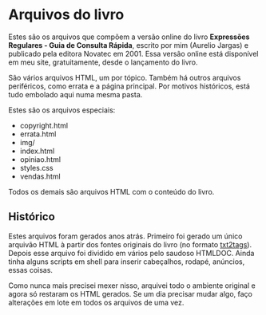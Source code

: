 # Arquivos do livro

Estes são os arquivos que compõem a versão online do livro **Expressões Regulares - Guia de Consulta Rápida**, escrito por mim (Aurelio Jargas) e publicado pela editora Novatec em 2001. Essa versão online está disponível em meu site, gratuitamente, desde o lançamento do livro.

São vários arquivos HTML, um por tópico. Também há outros arquivos periféricos, como errata e a página principal. Por motivos históricos, está tudo embolado aqui numa mesma pasta.

Estes são os arquivos especiais:

- copyright.html
- errata.html
- img/
- index.html
- opiniao.html
- styles.css
- vendas.html

Todos os demais são arquivos HTML com o conteúdo do livro.

## Histórico

Estes arquivos foram gerados anos atrás. Primeiro foi gerado um único arquivão HTML à partir dos fontes originais do livro (no formato [txt2tags](http://txt2tags.org)). Depois esse arquivo foi dividido em vários pelo saudoso HTMLDOC. Ainda tinha alguns scripts em shell para inserir cabeçalhos, rodapé, anúncios, essas coisas.

Como nunca mais precisei mexer nisso, arquivei todo o ambiente original e agora só restaram os HTML gerados. Se um dia precisar mudar algo, faço alterações em lote em todos os arquivos de uma vez.

